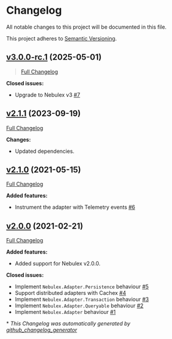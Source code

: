 # Changelog

All notable changes to this project will be documented in this file.

This project adheres to [Semantic Versioning](https://semver.org/spec/v2.0.0.html).

## [v3.0.0-rc.1](https://github.com/elixir-nebulex/nebulex/tree/v3.0.0-rc.1) (2025-05-01)
> [Full Changelog](https://github.com/elixir-nebulex/nebulex/compare/v2.1.1...v3.0.0-rc.1)

**Closed issues:**

- Upgrade to Nebulex v3
  [#7](https://github.com/elixir-nebulex/nebulex_adapters_cachex/issues/7)

## [v2.1.1](https://github.com/cabol/nebulex_adapters_cachex/tree/v2.1.1) (2023-09-19)

[Full Changelog](https://github.com/cabol/nebulex_adapters_cachex/compare/v2.1.0...v2.1.1)

**Changes:**

- Updated dependencies.

## [v2.1.0](https://github.com/cabol/nebulex_adapters_cachex/tree/v2.1.0) (2021-05-15)

[Full Changelog](https://github.com/cabol/nebulex_adapters_cachex/compare/v2.0.0...v2.1.0)

**Added features:**

- Instrument the adapter with Telemetry events
  [#6](https://github.com/cabol/nebulex_adapters_cachex/issues/6)

## [v2.0.0](https://github.com/cabol/nebulex_adapters_cachex/tree/v2.0.0) (2021-02-21)

[Full Changelog](https://github.com/cabol/nebulex_adapters_cachex/compare/099bbcc7446c83f55df04cc77f75f6809c3d579a...v2.0.0)

**Added features:**

- Added support for Nebulex v2.0.0.

**Closed issues:**

- Implement `Nebulex.Adapter.Persistence` behaviour
  [#5](https://github.com/cabol/nebulex_adapters_cachex/issues/5)
- Support distributed adapters with Cachex
  [#4](https://github.com/cabol/nebulex_adapters_cachex/issues/4)
- Implement `Nebulex.Adapter.Transaction` behaviour
  [#3](https://github.com/cabol/nebulex_adapters_cachex/issues/3)
- Implement `Nebulex.Adapter.Queryable` behaviour
  [#2](https://github.com/cabol/nebulex_adapters_cachex/issues/2)
- Implement `Nebulex.Adapter` behaviour
  [#1](https://github.com/cabol/nebulex_adapters_cachex/issues/1)



\* *This Changelog was automatically generated by [github_changelog_generator](https://github.com/github-changelog-generator/github-changelog-generator)*

